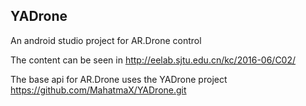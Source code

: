 ## YADrone

An android studio project for AR.Drone control

The content can be seen in http://eelab.sjtu.edu.cn/kc/2016-06/C02/

The base api for AR.Drone uses the YADrone project https://github.com/MahatmaX/YADrone.git